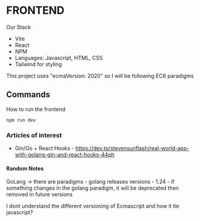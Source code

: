 # FRONTEND

Our Stack
- Vite
- React
- NPM
- Languages: Javascript, HTML, CSS
- Tailwind for styling

This project uses "ecmaVersion: 2020" so I will be following EC6 paradigms 


## Commands

How to run the frontend 
```
npm run dev
```








### Articles of interest
- Gin/Go + React Hooks - https://dev.to/stevensunflash/real-world-app-with-golang-gin-and-react-hooks-44ph



#### Random Notes
GoLang -> there are paradigms 
    - golang releases versions - 1.24 
    - if something changes in the golang paradigm, it will be deprecated then removed in future versions


I dont understand the different versioning of Ecmascript and how it tie javascript? 

